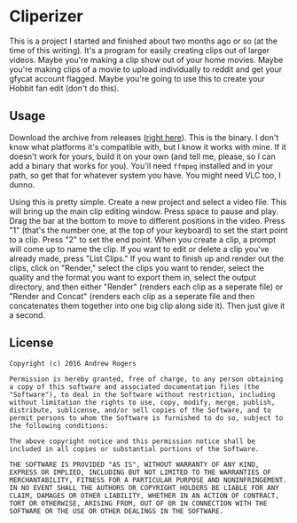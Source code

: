# Cliperizer

This is a project I started and finished about two months ago or so (at the time of this writing). It's a program for easily creating clips out of larger videos. Maybe you're making a clip show out of your home movies. Maybe you're making clips of a movie to upload individually to reddit and get your gfycat account flagged. Maybe you're going to use this to create your Hobbit fan edit (don't do this).

## Usage

Download the archive from releases ([right here](https://github.com/cpancake/Cliperizer/releases/tag/v1.0.0)). This is the binary. I don't know what platforms it's compatible with, but I know it works with mine. If it doesn't work for yours, build it on your own (and tell me, please, so I can add a binary that works for you). You'll need `ffmpeg` installed and in your path, so get that for whatever system you have. You might need VLC too, I dunno.

Using this is pretty simple. Create a new project and select a video file. This will bring up the main clip editing window. Press space to pause and play. Drag the bar at the bottom to move to different positions in the video. Press "1" (that's the number one, at the top of your keyboard) to set the start point to a clip. Press "2" to set the end point. When you create a clip, a prompt will come up to name the clip. If you want to edit or delete a clip you've already made, press "List Clips." If you want to finish up and render out the clips, click on "Render," select the clips you want to render, select the quality and the format you want to export them in, select the output directory, and then either "Render" (renders each clip as a seperate file) or "Render and Concat" (renders each clip as a seperate file and then concatenates them together into one big clip along side it). Then just give it a second.

## License

```
Copyright (c) 2016 Andrew Rogers

Permission is hereby granted, free of charge, to any person obtaining a copy of this software and associated documentation files (the "Software"), to deal in the Software without restriction, including without limitation the rights to use, copy, modify, merge, publish, distribute, sublicense, and/or sell copies of the Software, and to permit persons to whom the Software is furnished to do so, subject to the following conditions:

The above copyright notice and this permission notice shall be included in all copies or substantial portions of the Software.

THE SOFTWARE IS PROVIDED "AS IS", WITHOUT WARRANTY OF ANY KIND, EXPRESS OR IMPLIED, INCLUDING BUT NOT LIMITED TO THE WARRANTIES OF MERCHANTABILITY, FITNESS FOR A PARTICULAR PURPOSE AND NONINFRINGEMENT. IN NO EVENT SHALL THE AUTHORS OR COPYRIGHT HOLDERS BE LIABLE FOR ANY CLAIM, DAMAGES OR OTHER LIABILITY, WHETHER IN AN ACTION OF CONTRACT, TORT OR OTHERWISE, ARISING FROM, OUT OF OR IN CONNECTION WITH THE SOFTWARE OR THE USE OR OTHER DEALINGS IN THE SOFTWARE.
```